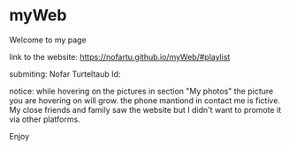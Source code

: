 # myWeb
Welcome to my page

link to the website: https://nofartu.github.io/myWeb/#playlist

submiting: Nofar Turteltaub  Id: 

notice:
while hovering on the pictures in section "My photos" the picture you are hovering on will grow.
the phone mantiond in contact me is fictive.
My close friends and family saw the website but I didn't want to promote it via other platforms.

Enjoy
